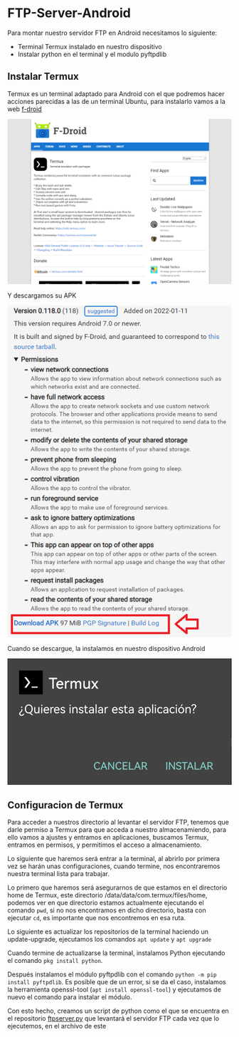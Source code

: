 # FTP-Server-Android

Para montar nuestro servidor FTP en Android necesitamos lo siguiente:
- Terminal Termux instalado en nuestro dispositivo
- Instalar python en el terminal y el modulo pyftpdlib

## Instalar Termux

Termux es un terminal adaptado para Android con el que podremos hacer acciones parecidas a las de un terminal Ubuntu, para instalarlo vamos a la web [f-droid](https://f-droid.org/en/packages/com.termux/) 

![imagen1](/images/img1.PNG)

Y descargamos su APK

![imagen2](/images/img2.png)

Cuando se descargue, la instalamos en nuestro dispositivo Android

![imagen3](/images/img3.png)

## Configuracion de Termux

Para acceder a nuestros directorio al levantar el servidor FTP, tenemos que darle permiso a Termux para que acceda a nuestro almacenamiendo, para ello vamos a ajustes y entramos en aplicaciones, buscamos Termux, entramos en permisos, y permitimos el acceso a almacenamiento.

Lo siguiente que haremos será entrar a la terminal, al abrirlo por primera vez se harán unas configuraciones, cuando termine, nos encontraremos nuestra terminal lista para trabajar.

Lo primero que haremos será asegurarnos de que estamos en el directorio home de Termux, este directorio /data/data/com.termux/files/home, podemos ver en que directorio estamos actualmente ejecutando el comando ``pwd``, si no nos encontramos en dicho directorio, basta con ejecutar ``cd``, es importante que nos encontremos en esa ruta.

Lo siguiente es actualizar los repositorios de la terminal haciendo un update-upgrade, ejecutamos los comandos ``apt update`` y ``apt upgrade``

Cuando termine de actualizarse la terminal, instalamos Python ejecutando el comando ``pkg install python``.

Después instalamos el módulo pyftpdlib con el comando ``python -m pip install pyftpdlib``. Es posible que de un error, si se da el caso, instalamos la herramienta openssl-tool (``apt install openssl-tool``) y ejecutamos de nuevo el comando para instalar el módulo.

Con esto hecho, creamos un script de python como el que se encuentra en el repositorio [ftpserver.py](ftpserver.py) que levantará el servidor FTP cada vez que lo ejecutemos, en el archivo de este
